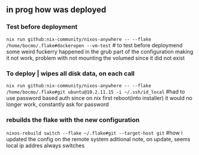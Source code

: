 ## in prog how was deployed

### Test before deployment
`nix run github:nix-community/nixos-anywhere -- --flake /home/bocmo/.flake#dockeropen --vm-test` # to test before deploymend
some weird fuckerry happened in the grub part of the configuration making it not work, problem with not mounting the volumed since it did not exist

### To deploy | wipes all disk data, on each call
`nix run github:nix-community/nixos-anywhere -- --flake /home/bocmo/.flake#git ubuntu@10.2.11.15 -i ~/.ssh/id_local` #had to use password based auth since on nix first reboot(into installer) it would no longer work, constantly ask for password


### rebuilds the flake with the new configuration
`nixos-rebuild switch --flake ~/.flake#git --target-host git` #how i updated the config on the remote system
aditional note, on update, seems local ip addres always switches
